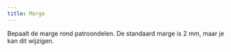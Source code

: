 ```yaml
---
title: Marge
---
```


Bepaalt de marge rond patroondelen. De standaard marge is 2 mm, maar je kan dit wijzigen.
